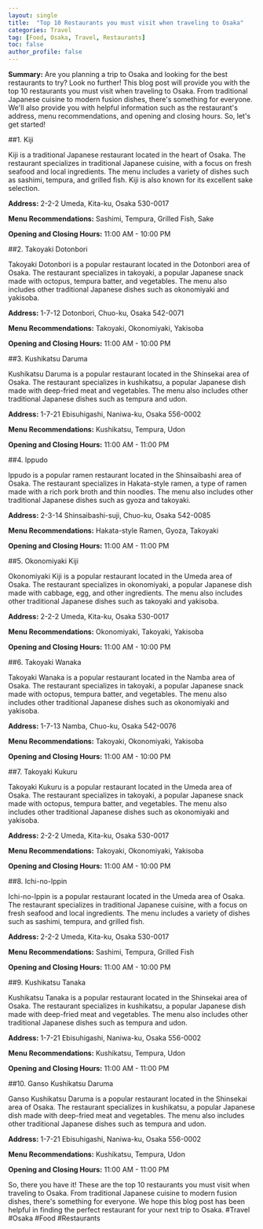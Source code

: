 ```yaml
---
layout: single
title:  "Top 10 Restaurants you must visit when traveling to Osaka"
categories: Travel
tag: [Food, Osaka, Travel, Restaurants]
toc: false
author_profile: false
---
```

**Summary:** Are you planning a trip to Osaka and looking for the best restaurants to try? Look no further! This blog post will provide you with the top 10 restaurants you must visit when traveling to Osaka. From traditional Japanese cuisine to modern fusion dishes, there's something for everyone. We'll also provide you with helpful information such as the restaurant's address, menu recommendations, and opening and closing hours. So, let's get started!

##1. Kiji

Kiji is a traditional Japanese restaurant located in the heart of Osaka. The restaurant specializes in traditional Japanese cuisine, with a focus on fresh seafood and local ingredients. The menu includes a variety of dishes such as sashimi, tempura, and grilled fish. Kiji is also known for its excellent sake selection.

**Address:** 2-2-2 Umeda, Kita-ku, Osaka 530-0017

**Menu Recommendations:** Sashimi, Tempura, Grilled Fish, Sake

**Opening and Closing Hours:** 11:00 AM - 10:00 PM

##2. Takoyaki Dotonbori

Takoyaki Dotonbori is a popular restaurant located in the Dotonbori area of Osaka. The restaurant specializes in takoyaki, a popular Japanese snack made with octopus, tempura batter, and vegetables. The menu also includes other traditional Japanese dishes such as okonomiyaki and yakisoba.

**Address:** 1-7-12 Dotonbori, Chuo-ku, Osaka 542-0071

**Menu Recommendations:** Takoyaki, Okonomiyaki, Yakisoba

**Opening and Closing Hours:** 11:00 AM - 10:00 PM

##3. Kushikatsu Daruma

Kushikatsu Daruma is a popular restaurant located in the Shinsekai area of Osaka. The restaurant specializes in kushikatsu, a popular Japanese dish made with deep-fried meat and vegetables. The menu also includes other traditional Japanese dishes such as tempura and udon.

**Address:** 1-7-21 Ebisuhigashi, Naniwa-ku, Osaka 556-0002

**Menu Recommendations:** Kushikatsu, Tempura, Udon

**Opening and Closing Hours:** 11:00 AM - 11:00 PM

##4. Ippudo

Ippudo is a popular ramen restaurant located in the Shinsaibashi area of Osaka. The restaurant specializes in Hakata-style ramen, a type of ramen made with a rich pork broth and thin noodles. The menu also includes other traditional Japanese dishes such as gyoza and takoyaki.

**Address:** 2-3-14 Shinsaibashi-suji, Chuo-ku, Osaka 542-0085

**Menu Recommendations:** Hakata-style Ramen, Gyoza, Takoyaki

**Opening and Closing Hours:** 11:00 AM - 11:00 PM

##5. Okonomiyaki Kiji

Okonomiyaki Kiji is a popular restaurant located in the Umeda area of Osaka. The restaurant specializes in okonomiyaki, a popular Japanese dish made with cabbage, egg, and other ingredients. The menu also includes other traditional Japanese dishes such as takoyaki and yakisoba.

**Address:** 2-2-2 Umeda, Kita-ku, Osaka 530-0017

**Menu Recommendations:** Okonomiyaki, Takoyaki, Yakisoba

**Opening and Closing Hours:** 11:00 AM - 10:00 PM

##6. Takoyaki Wanaka

Takoyaki Wanaka is a popular restaurant located in the Namba area of Osaka. The restaurant specializes in takoyaki, a popular Japanese snack made with octopus, tempura batter, and vegetables. The menu also includes other traditional Japanese dishes such as okonomiyaki and yakisoba.

**Address:** 1-7-13 Namba, Chuo-ku, Osaka 542-0076

**Menu Recommendations:** Takoyaki, Okonomiyaki, Yakisoba

**Opening and Closing Hours:** 11:00 AM - 10:00 PM

##7. Takoyaki Kukuru

Takoyaki Kukuru is a popular restaurant located in the Umeda area of Osaka. The restaurant specializes in takoyaki, a popular Japanese snack made with octopus, tempura batter, and vegetables. The menu also includes other traditional Japanese dishes such as okonomiyaki and yakisoba.

**Address:** 2-2-2 Umeda, Kita-ku, Osaka 530-0017

**Menu Recommendations:** Takoyaki, Okonomiyaki, Yakisoba

**Opening and Closing Hours:** 11:00 AM - 10:00 PM

##8. Ichi-no-Ippin

Ichi-no-Ippin is a popular restaurant located in the Umeda area of Osaka. The restaurant specializes in traditional Japanese cuisine, with a focus on fresh seafood and local ingredients. The menu includes a variety of dishes such as sashimi, tempura, and grilled fish.

**Address:** 2-2-2 Umeda, Kita-ku, Osaka 530-0017

**Menu Recommendations:** Sashimi, Tempura, Grilled Fish

**Opening and Closing Hours:** 11:00 AM - 10:00 PM

##9. Kushikatsu Tanaka

Kushikatsu Tanaka is a popular restaurant located in the Shinsekai area of Osaka. The restaurant specializes in kushikatsu, a popular Japanese dish made with deep-fried meat and vegetables. The menu also includes other traditional Japanese dishes such as tempura and udon.

**Address:** 1-7-21 Ebisuhigashi, Naniwa-ku, Osaka 556-0002

**Menu Recommendations:** Kushikatsu, Tempura, Udon

**Opening and Closing Hours:** 11:00 AM - 11:00 PM

##10. Ganso Kushikatsu Daruma

Ganso Kushikatsu Daruma is a popular restaurant located in the Shinsekai area of Osaka. The restaurant specializes in kushikatsu, a popular Japanese dish made with deep-fried meat and vegetables. The menu also includes other traditional Japanese dishes such as tempura and udon.

**Address:** 1-7-21 Ebisuhigashi, Naniwa-ku, Osaka 556-0002

**Menu Recommendations:** Kushikatsu, Tempura, Udon

**Opening and Closing Hours:** 11:00 AM - 11:00 PM

So, there you have it! These are the top 10 restaurants you must visit when traveling to Osaka. From traditional Japanese cuisine to modern fusion dishes, there's something for everyone. We hope this blog post has been helpful in finding the perfect restaurant for your next trip to Osaka. #Travel #Osaka #Food #Restaurants